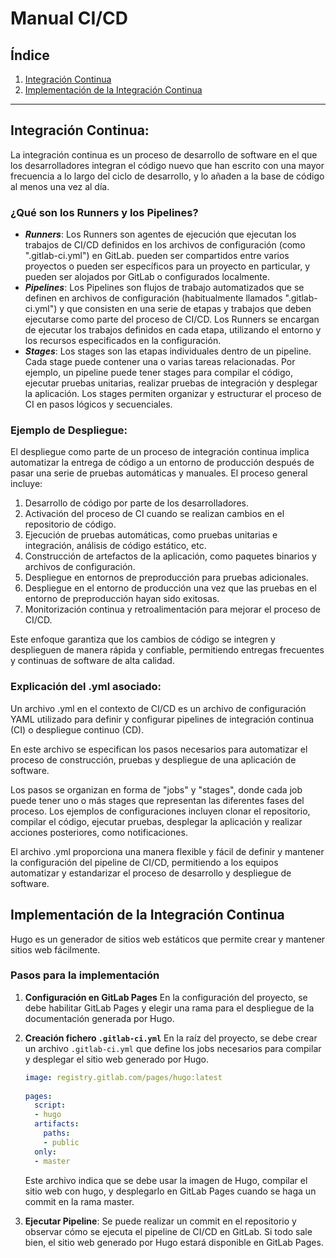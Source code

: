 # Manual CI/CD

## Índice

1. [Integración Continua](#integración-continua)
2. [Implementación de la Integración Continua](#implementación-de-la-integración-continua)

---

## Integración Continua:
  La integración continua es un proceso de desarrollo de software en el que los desarrolladores integran el código nuevo que han escrito con una mayor frecuencia a lo largo del ciclo de desarrollo, y lo añaden a la base de código al menos una vez al día.
  
### ¿Qué son los Runners y los Pipelines?

  - ***Runners***: Los Runners son agentes de ejecución que ejecutan los trabajos de CI/CD definidos en los archivos de configuración (como ".gitlab-ci.yml") en GitLab. pueden ser compartidos entre varios proyectos o pueden ser específicos para un proyecto en particular, y pueden ser alojados por GitLab o configurados localmente.
  - ***Pipelines***: Los Pipelines son flujos de trabajo automatizados que se definen en archivos de configuración (habitualmente llamados ".gitlab-ci.yml") y que consisten en una serie de etapas y trabajos que deben ejecutarse como parte del proceso de CI/CD. Los Runners se encargan de ejecutar los trabajos definidos en cada etapa, utilizando el entorno y los recursos especificados en la configuración.
  - ***Stages***: Los stages son las etapas individuales dentro de un pipeline. Cada stage puede contener una o varias tareas relacionadas. Por ejemplo, un pipeline puede tener stages para compilar el código, ejecutar pruebas unitarias, realizar pruebas de integración y desplegar la aplicación. Los stages permiten organizar y estructurar el proceso de CI en pasos lógicos y secuenciales.

### Ejemplo de Despliegue:
  El despliegue como parte de un proceso de integración continua implica automatizar la entrega de código a un entorno de producción después de pasar una serie de pruebas automáticas y manuales. El proceso general incluye:

  1. Desarrollo de código por parte de los desarrolladores.
  2. Activación del proceso de CI cuando se realizan cambios en el repositorio de código.
  3. Ejecución de pruebas automáticas, como pruebas unitarias e integración, análisis de código estático, etc.
  4. Construcción de artefactos de la aplicación, como paquetes binarios y archivos de configuración.
  5. Despliegue en entornos de preproducción para pruebas adicionales.
  6. Despliegue en el entorno de producción una vez que las pruebas en el entorno de preproducción hayan sido exitosas.
  7. Monitorización continua y retroalimentación para mejorar el proceso de CI/CD.

  Este enfoque garantiza que los cambios de código se integren y desplieguen de manera rápida y confiable, permitiendo entregas frecuentes y continuas de software de alta calidad.

  ### Explicación del .yml asociado:
  Un archivo .yml en el contexto de CI/CD es un archivo de configuración YAML utilizado para definir y configurar pipelines de integración continua (CI) o despliegue continuo (CD).
  
  En este archivo se especifican los pasos necesarios para automatizar el proceso de construcción, pruebas y despliegue de una aplicación de software. 
  
  Los pasos se organizan en forma de "jobs" y "stages", donde cada job puede tener uno o más stages que representan las diferentes fases del proceso. Los ejemplos de configuraciones incluyen clonar el repositorio, compilar el código, ejecutar pruebas, desplegar la aplicación y realizar acciones posteriores, como notificaciones. 
  
  El archivo .yml proporciona una manera flexible y fácil de definir y mantener la configuración del pipeline de CI/CD, permitiendo a los equipos automatizar y estandarizar el proceso de desarrollo y despliegue de software.

## Implementación de la Integración Continua

Hugo es un generador de sitios web estáticos que permite crear y mantener sitios web fácilmente.

### Pasos para la implementación

1. **Configuración en GitLab Pages**
   En la configuración del proyecto, se debe habilitar GitLab Pages y elegir una rama para el despliegue de la documentación generada por Hugo.
2. **Creación fichero `.gitlab-ci.yml`**
   En la raíz del proyecto, se debe crear un archivo `.gitlab-ci.yml` que define los jobs necesarios para compilar y desplegar el sitio web generado 
   por Hugo.
   
   ~~~yaml
   image: registry.gitlab.com/pages/hugo:latest
  
   pages:
     script:
     - hugo
     artifacts:
       paths:
       - public
     only:
     - master
   ~~~
   Este archivo indica que se debe usar la imagen de Hugo, compilar el sitio web con hugo, y desplegarlo en GitLab Pages cuando se haga un commit en      la rama master.
3. **Ejecutar Pipeline**: Se puede realizar un commit en el repositorio y observar cómo se ejecuta el pipeline de CI/CD en GitLab. Si todo sale bien,     el sitio web generado por Hugo estará disponible en GitLab Pages.
